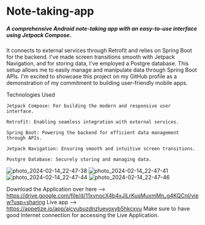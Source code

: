 # Note-taking-app
##### A comprehensive Android note-taking app with an easy-to-use interface using Jetpack Compose. 
It connects to external services through Retrofit and relies on Spring Boot for the backend.
I've made screen transitions smooth with Jetpack Navigation, and for storing data, I've employed a Postgre database. 
This setup allows me to easily manage and manipulate data through Spring Boot APIs. 
I'm excited to showcase this project on my GitHub profile as a demonstration of my commitment to building user-friendly mobile apps.


Technologies Used

    Jetpack Compose: For building the modern and responsive user interface.

    Retrofit: Enabling seamless integration with external services.

    Spring Boot: Powering the backend for efficient data management through APIs.

    Jetpack Navigation: Ensuring smooth and intuitive screen transitions.

    Postgre Database: Securely storing and managing data.

![photo_2024-02-14_22-47-38](https://github.com/Ankit3002/Note-taking-app/assets/87632539/1e3aaade-45dc-4fb5-bcba-b31625398bc5)
![photo_2024-02-14_22-47-41](https://github.com/Ankit3002/Note-taking-app/assets/87632539/429df776-781c-4a7a-a062-95c92e5c4750)
![photo_2024-02-14_22-47-44](https://github.com/Ankit3002/Note-taking-app/assets/87632539/c6698127-58e3-4f01-bb04-481a5e3ac6a3)
![photo_2024-02-14_22-47-46](https://github.com/Ankit3002/Note-taking-app/assets/87632539/174fb1e6-ccb9-46d2-8810-0a42821db8f6)

Download the Application over here --> https://drive.google.com/file/d/11xvnocX4b4xJiLrKusMuxmMn_g4KQCnl/view?usp=sharing
Live app --> https://appetize.io/app/aicvubuzdnzluevoxyb5hkcxvu
Make sure to have good Internet connection for accessing the Live Application.
